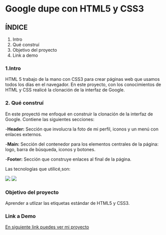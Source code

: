 # Google dupe  con HTML5 y CSS3

## ÍNDICE 
1. Intro
2. Qué construí
3. Objetivo del proyecto
4. Link a demo

  ### 1.Intro 
  HTML 5 trabajo de la mano con CSS3 para crear páginas web que usamos todos los días en el navegador. En este proyecto, con los conocimientos de HTML y CSS realicé la clonación de la interfaz de Google.
 
  ### 2. Qué construí
  En este proyectó me enfoqué en construir la clonación de la interfaz de Google.
  Contiene las siguientes secciones:

  -**Header:** Sección que involucra la foto de mi perfil, iconos y un menú con enlaces externos.
  
  -**Main:** Sección del contenedor para los elementos centrales de la página: logo, barra de búsqueda, iconos y botones.
 
  -**Footer:** Sección que construye enlaces al final de la página.

  Las tecnologías que utilicé,son: 

  
  <img src="https://img.shields.io/badge/HTML5-E34F26?style=for-the-badge&logo=html5&logoColor=white" />  <img src="https://img.shields.io/badge/CSS3-1572B6?style=for-the-badge&logo=css3&logoColor=white" />

  ### Objetivo del proyecto 
  Aprender a utlizar las etiquetas estándar de HTML5 y CSS3.
  
  ### Link a Demo

[En siguiente link puedes ver mi proyecto](googledupe.vercel.app)

  
